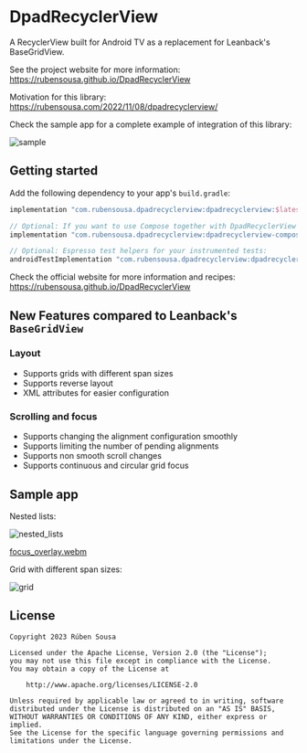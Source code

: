 # DpadRecyclerView

A RecyclerView built for Android TV as a replacement for Leanback's BaseGridView.

See the project website for more information: https://rubensousa.github.io/DpadRecyclerView

Motivation for this library: https://rubensousa.com/2022/11/08/dpadrecyclerview/

Check the sample app for a complete example of integration of this library:

![sample](https://github.com/rubensousa/DpadRecyclerView/blob/master/assets/sample_cover.png?raw=true)

## Getting started

Add the following dependency to your app's `build.gradle`:

```groovy
implementation "com.rubensousa.dpadrecyclerview:dpadrecyclerview:$latestVersion"

// Optional: If you want to use Compose together with DpadRecyclerView
implementation "com.rubensousa.dpadrecyclerview:dpadrecyclerview-compose:$latestVersion"

// Optional: Espresso test helpers for your instrumented tests:
androidTestImplementation "com.rubensousa.dpadrecyclerview:dpadrecyclerview-testing:$latestVersion"
```

Check the official website for more information and recipes: https://rubensousa.github.io/DpadRecyclerView

## New Features compared to Leanback's `BaseGridView`

### Layout

- Supports grids with different span sizes
- Supports reverse layout
- XML attributes for easier configuration

### Scrolling and focus

- Supports changing the alignment configuration smoothly
- Supports limiting the number of pending alignments
- Supports non smooth scroll changes
- Supports continuous and circular grid focus

## Sample app

Nested lists:

![nested_lists](https://github.com/rubensousa/DpadRecyclerView/blob/master/assets/sample_nested_lists.png?raw=true)

[focus_overlay.webm](https://user-images.githubusercontent.com/10662096/219993088-c292de23-0c65-48fb-bde0-ea5ddf9b3bd4.webm)

Grid with different span sizes:

![grid](https://github.com/rubensousa/DpadRecyclerView/blob/master/assets/sample_grid.png?raw=true)


## License

    Copyright 2023 Rúben Sousa
    
    Licensed under the Apache License, Version 2.0 (the "License");
    you may not use this file except in compliance with the License.
    You may obtain a copy of the License at
    
        http://www.apache.org/licenses/LICENSE-2.0
    
    Unless required by applicable law or agreed to in writing, software
    distributed under the License is distributed on an "AS IS" BASIS,
    WITHOUT WARRANTIES OR CONDITIONS OF ANY KIND, either express or implied.
    See the License for the specific language governing permissions and
    limitations under the License.

